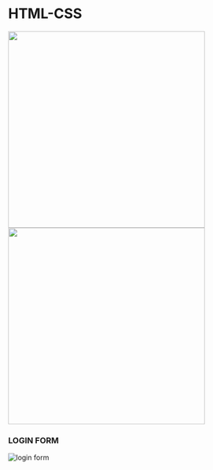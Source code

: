 # HTML-CSS

<img src="https://w7.pngwing.com/pngs/185/866/png-transparent-html-logo-html-web-design-scalable-graphics-world-wide-web-markup-language-html5-icon-hd-miscellaneous-angle-text.png" heigth="400px" width="400px">
<img src="https://w7.pngwing.com/pngs/73/762/png-transparent-html-css-design-and-build-web-sites-web-development-cascading-style-sheets-world-wide-web-web-design-text-logo.png" heigth="400px" width="400px">

### LOGIN FORM
![login form](https://user-images.githubusercontent.com/67998331/108950787-d53d5e80-768c-11eb-89de-c37800c34507.png)

